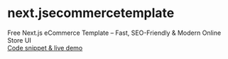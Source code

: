 # next.jsecommercetemplate
Free Next.js eCommerce Template – Fast, SEO-Friendly &amp; Modern Online Store UI<br>
[Code snippet & live demo
](https://therichpost.com/free-next-js-ecommerce-template-fast-seo-friendly-modern-online-store-ui/)
